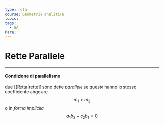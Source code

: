 ```yaml
---
type: nota
course: Geometria analitica
topic: 
tags:
  - GA
Pare:
---
```


# Rette Parallele
---

#### Condizione di parallelismo
due [[Retta|rette]] sono dette _parallele_ se questo hanno lo stesso coefficiente angolare
$$m_{1}=m_{2}$$
o in _forma implicita_
$$a_{1}b_{2}-a_{2}b_{1} =0$$
